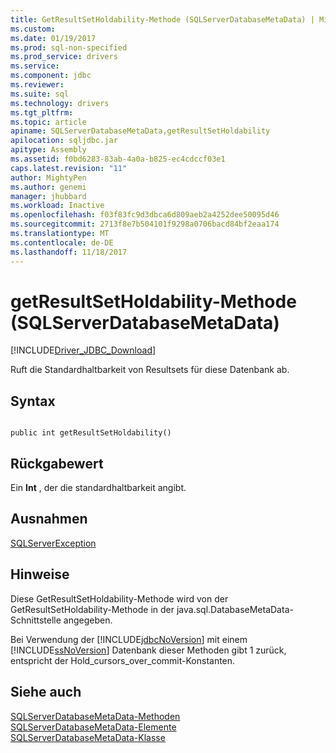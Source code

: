 ```yaml
---
title: GetResultSetHoldability-Methode (SQLServerDatabaseMetaData) | Microsoft Docs
ms.custom: 
ms.date: 01/19/2017
ms.prod: sql-non-specified
ms.prod_service: drivers
ms.service: 
ms.component: jdbc
ms.reviewer: 
ms.suite: sql
ms.technology: drivers
ms.tgt_pltfrm: 
ms.topic: article
apiname: SQLServerDatabaseMetaData,getResultSetHoldability
apilocation: sqljdbc.jar
apitype: Assembly
ms.assetid: f0bd6283-83ab-4a0a-b825-ec4cdccf03e1
caps.latest.revision: "11"
author: MightyPen
ms.author: genemi
manager: jhubbard
ms.workload: Inactive
ms.openlocfilehash: f03f83fc9d3dbca6d809aeb2a4252dee50095d46
ms.sourcegitcommit: 2713f8e7b504101f9298a0706bacd84bf2eaa174
ms.translationtype: MT
ms.contentlocale: de-DE
ms.lasthandoff: 11/18/2017
---
```

# <a name="getresultsetholdability-method-sqlserverdatabasemetadata"></a>getResultSetHoldability-Methode (SQLServerDatabaseMetaData)
[!INCLUDE[Driver_JDBC_Download](../../../includes/driver_jdbc_download.md)]

  Ruft die Standardhaltbarkeit von Resultsets für diese Datenbank ab.  
  
## <a name="syntax"></a>Syntax  
  
```  
  
public int getResultSetHoldability()  
```  
  
## <a name="return-value"></a>Rückgabewert  
 Ein **Int** , der die standardhaltbarkeit angibt.  
  
## <a name="exceptions"></a>Ausnahmen  
 [SQLServerException](../../../connect/jdbc/reference/sqlserverexception-class.md)  
  
## <a name="remarks"></a>Hinweise  
 Diese GetResultSetHoldability-Methode wird von der GetResultSetHoldability-Methode in der java.sql.DatabaseMetaData-Schnittstelle angegeben.  
  
 Bei Verwendung der [!INCLUDE[jdbcNoVersion](../../../includes/jdbcnoversion_md.md)] mit einem [!INCLUDE[ssNoVersion](../../../includes/ssnoversion_md.md)] Datenbank dieser Methoden gibt 1 zurück, entspricht der Hold_cursors_over_commit-Konstanten.  
  
## <a name="see-also"></a>Siehe auch  
 [SQLServerDatabaseMetaData-Methoden](../../../connect/jdbc/reference/sqlserverdatabasemetadata-methods.md)   
 [SQLServerDatabaseMetaData-Elemente](../../../connect/jdbc/reference/sqlserverdatabasemetadata-members.md)   
 [SQLServerDatabaseMetaData-Klasse](../../../connect/jdbc/reference/sqlserverdatabasemetadata-class.md)  
  
  

